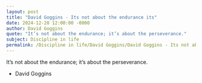 ```yaml
---
layout: post
title: "David Goggins - Its not about the endurance its"
date: 2024-12-28 12:00:00 -0000
author: David Goggins
quote: "It’s not about the endurance; it’s about the perseverance."
subject: Discipline in life
permalink: /Discipline in life/David Goggins/David Goggins - Its not about the endurance its
---
```


It’s not about the endurance; it’s about the perseverance.

- David Goggins
